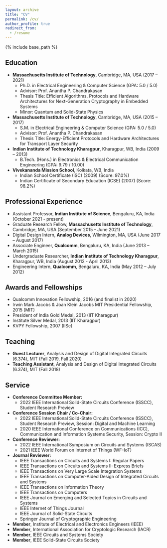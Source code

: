 ```yaml
---
layout: archive
title: "CV"
permalink: /cv/
author_profile: true
redirect_from:
  - /resume
---
```


{% include base_path %}

Education
---------------
* <b>Massachusetts Institute of Technology</b>, Cambridge, MA, USA (2017 – 2021)
  * Ph.D. in Electrical Engineering & Computer Science (GPA: 5.0 / 5.0)
  * Advisor: Prof. Anantha P. Chandrakasan
  * Thesis Title: Efficient Algorithms, Protocols and Hardware Architectures for Next-Generation Cryptography in Embedded Systems
  * Minor: Quantum and Solid-State Physics
* <b>Massachusetts Institute of Technology</b>, Cambridge, MA, USA (2015 – 2017)
  * S.M. in Electrical Engineering & Computer Science (GPA: 5.0 / 5.0)
  * Advisor: Prof. Anantha P. Chandrakasan
  * Thesis Title: Energy-Efficient Protocols and Hardware Architectures for Transport Layer Security
* <b>Indian Institute of Technology Kharagpur</b>, Kharagpur, WB, India (2009 – 2013)
  * B.Tech. (Hons.) in Electronics & Electrical Communication Engineering (GPA: 9.79 / 10.00)
* <b>Vivekananda Mission School</b>, Kolkata, WB, India
  * Indian School Certificate (ISC) (2009) (Score: 97.0%)
  * Indian Certificate of Secondary Education (ICSE) (2007) (Score: 98.2%)
  
Professional Experience
---------------
* Assistant Professor, <b>Indian Institute of Science</b>, Bengaluru, KA, India (October 2021 - present)
* Graduate Research Fellow, <b>Massachusetts Institute of Technology</b>, Cambridge, MA, USA (September 2015 - June 2021)
* Digital Design Intern, <b>Analog Devices</b>, Wilmington, MA, USA (June 2017 – August 2017)
* Associate Engineer, <b>Qualcomm</b>, Bengaluru, KA, India (June 2013 – March 2015)
* Undergraduate Researcher, <b>Indian Institute of Technology Kharagpur</b>, Kharagpur, WB, India (August 2012 - April 2013)
* Engineering Intern, <b>Qualcomm</b>, Bengaluru, KA, India (May 2012 – July 2012)

Awards and Fellowships
---------------
* Qualcomm Innovation Fellowship, 2016 (and finalist in 2020)
* Irwin Mark Jacobs & Joan Klein Jacobs MIT Presidential Fellowship, 2015 (MIT)
* President of India Gold Medal, 2013 (IIT Kharagpur)
* Institute Silver Medal, 2013 (IIT Kharagpur)
* KVPY Fellowship, 2007 (IISc)

Teaching
---------------
* <b>Guest Lecturer</b>, Analysis and Design of Digital Integrated Circuits (6.374), MIT (Fall 2019, Fall 2020)
* <b>Teaching Assistant</b>, Analysis and Design of Digital Integrated Circuits (6.374), MIT (Fall 2018)

Service
---------------
* <b>Conference Committee Member:</b>
  * 2022 IEEE International Solid-State Circuits Conference (ISSCC), Student Research Preview
* <b>Conference Session Chair / Co-Chair:</b>
  * 2022 IEEE International Solid-State Circuits Conference (ISSCC), Student Research Preview, Session: Digital and Machine Learning
  * 2020 IEEE International Conference on Communications (ICC), Communication and Information Systems Security, Session: Crypto II
* <b>Conference Reviewer:</b>
  * 2022 IEEE International Symposium on Circuits and Systems (ISCAS)
  * 2021 IEEE World Forum on Internet of Things (WF-IoT)
* <b>Journal Reviewer:</b>
  * IEEE Transactions on Circuits and Systems I: Regular Papers
  * IEEE Transactions on Circuits and Systems II: Express Briefs
  * IEEE Transactions on Very Large Scale Integration Systems
  * IEEE Transactions on Computer-Aided Design of Integrated Circuits and Systems
  * IEEE Transactions on Information Theory
  * IEEE Transactions on Computers
  * IEEE Journal on Emerging and Selected Topics in Circuits and Systems
  * IEEE Internet of Things Journal
  * IEEE Journal of Solid-State Circuits
  * Springer Journal of Cryptographic Engineering
* <b>Member</b>, Institute of Electrical and Electronics Engineers (IEEE)
* <b>Member</b>, International Association for Cryptologic Research (IACR)
* <b>Member</b>, IEEE Circuits and Systems Society
* <b>Member</b>, IEEE Solid-State Circuits Society


